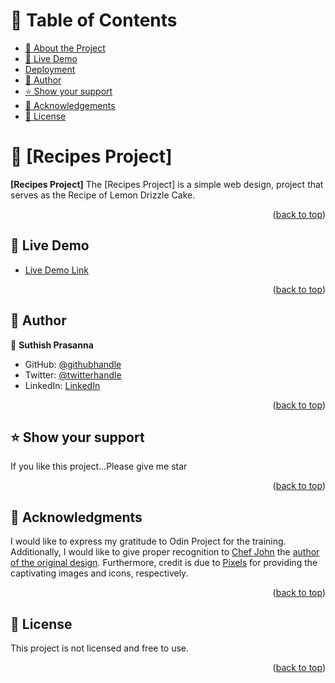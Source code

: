 <a name="readme-top"></a>

<!-- TABLE OF CONTENTS -->

# 📗 Table of Contents

- [📖 About the Project](#about-project)
- [🚀 Live Demo](#live-demo)
- [Deployment](#triangular_flag_on_post-deployment)
- [👥 Author](#author)
- [⭐️ Show your support](#support)
- [🙏 Acknowledgements](#acknowledgements)
- [📝 License](#license)

<!-- PROJECT DESCRIPTION -->

# 📖 [Recipes Project] <a name="about-project"></a>

**[Recipes Project]** The [Recipes Project] is a simple web design, project that serves as the Recipe of Lemon Drizzle Cake.

<p align="right">(<a href="#readme-top">back to top</a>)</p>

<!-- LIVE DEMO -->

## 🚀 Live Demo <a name="live-demo"></a>

- [Live Demo Link](https://suthish777.github.io/Recipes/)

<p align="right">(<a href="#readme-top">back to top</a>)</p>

<!-- AUTHORS -->

## 👥 Author <a name="author"></a>



👤 **Suthish Prasanna**

- GitHub: [@githubhandle](https://github.com/suthish777)
- Twitter: [@twitterhandle](https://twitter.com/SuthishPrasanna)
- LinkedIn: [LinkedIn](https://linkedin.com/in/suthish-prasanna-5b6b2417b)


<p align="right">(<a href="#readme-top">back to top</a>)</p>

<!-- SUPPORT -->

## ⭐️ Show your support <a name="support"></a>


If you like this project...Please give me star

<p align="right">(<a href="#readme-top">back to top</a>)</p>

<!-- ACKNOWLEDGEMENTS -->

## 🙏 Acknowledgments <a name="acknowledgements"></a>


I would like to express my gratitude to Odin Project for the training. Additionally, I would like to give proper recognition to <a href="https://www.allrecipes.com/">Chef John</a> the <a href="https://www.allrecipes.com/lemon-drizzle-cake-recipe-7507864">author of the original design</a>. Furthermore, credit is due to <a href="https://www.pexels.com/">Pixels</a>  for providing the captivating images and icons, respectively.

<p align="right">(<a href="#readme-top">back to top</a>)</p>

<!-- LICENSE -->

## 📝 License <a name="license"></a>

This project is not licensed and free to use.

<p align="right">(<a href="#readme-top">back to top</a>)</p>